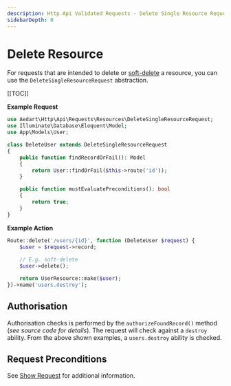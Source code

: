```yaml
---
description: Http Api Validated Requests - Delete Single Resource Request
sidebarDepth: 0
---
```


# Delete Resource

For requests that are intended to delete or [soft-delete](https://laravel.com/docs/9.x/eloquent#soft-deleting) a resource, you can use the `DeleteSingleResourceRequest` abstraction.

[[TOC]]

**Example Request**

```php
use Aedart\Http\Api\Requests\Resources\DeleteSingleResourceRequest;
use Illuminate\Database\Eloquent\Model;
use App\Models\User;

class DeleteUser extends DeleteSingleResourceRequest
{
    public function findRecordOrFail(): Model
    {
        return User::findOrFail($this->route('id'));
    }

    public function mustEvaluatePreconditions(): bool
    {
        return true;
    }
}
```

**Example Action**

```php
Route::delete('/users/{id}', function (DeleteUser $request) {
    $user = $request->record;
    
    // E.g. soft-delete
    $user->delete();

    return UserResource::make($user);
})->name('users.destroy');
```

## Authorisation

Authorisation checks is performed by the `authorizeFoundRecord()` method (_see source code for details_).
The request will check against a `destroy` ability.
From the above shown examples, a `users.destroy` ability is checked.

## Request Preconditions

See [Show Request](./show-single.md#request-preconditions) for additional information.
